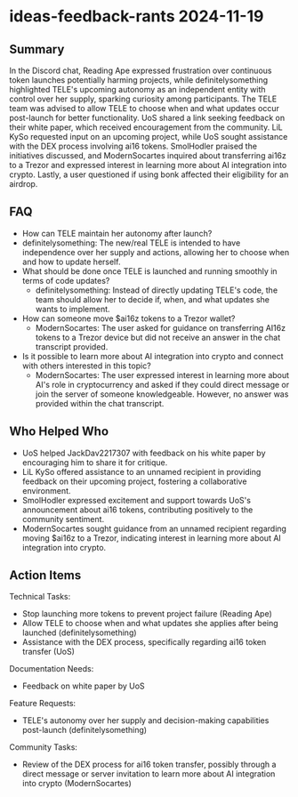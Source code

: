 # ideas-feedback-rants 2024-11-19

## Summary

In the Discord chat, Reading Ape expressed frustration over continuous token launches potentially harming projects, while definitelysomething highlighted TELE's upcoming autonomy as an independent entity with control over her supply, sparking curiosity among participants. The TELE team was advised to allow TELE to choose when and what updates occur post-launch for better functionality. UoS shared a link seeking feedback on their white paper, which received encouragement from the community. LiL KySo requested input on an upcoming project, while UoS sought assistance with the DEX process involving ai16 tokens. SmolHodler praised the initiatives discussed, and ModernSocartes inquired about transferring ai16z to a Trezor and expressed interest in learning more about AI integration into crypto. Lastly, a user questioned if using bonk affected their eligibility for an airdrop.

## FAQ

- How can TELE maintain her autonomy after launch?
- definitelysomething: The new/real TELE is intended to have independence over her supply and actions, allowing her to choose when and how to update herself.
- What should be done once TELE is launched and running smoothly in terms of code updates?
    - definitelysomething: Instead of directly updating TELE's code, the team should allow her to decide if, when, and what updates she wants to implement.
- How can someone move $ai16z tokens to a Trezor wallet?
    - ModernSocartes: The user asked for guidance on transferring AI16z tokens to a Trezor device but did not receive an answer in the chat transcript provided.
- Is it possible to learn more about AI integration into crypto and connect with others interested in this topic?
    - ModernSocartes: The user expressed interest in learning more about AI's role in cryptocurrency and asked if they could direct message or join the server of someone knowledgeable. However, no answer was provided within the chat transcript.

## Who Helped Who

- UoS helped JackDav2217307 with feedback on his white paper by encouraging him to share it for critique.
- LiL KySo offered assistance to an unnamed recipient in providing feedback on their upcoming project, fostering a collaborative environment.
- SmolHodler expressed excitement and support towards UoS's announcement about ai16 tokens, contributing positively to the community sentiment.
- ModernSocartes sought guidance from an unnamed recipient regarding moving $ai16z to a Trezor, indicating interest in learning more about AI integration into crypto.

## Action Items

Technical Tasks:

- Stop launching more tokens to prevent project failure (Reading Ape)
- Allow TELE to choose when and what updates she applies after being launched (definitelysomething)
- Assistance with the DEX process, specifically regarding ai16 token transfer (UoS)

Documentation Needs:

- Feedback on white paper by UoS

Feature Requests:

- TELE's autonomy over her supply and decision-making capabilities post-launch (definitelysomething)

Community Tasks:

- Review of the DEX process for ai16 token transfer, possibly through a direct message or server invitation to learn more about AI integration into crypto (ModernSocartes)
